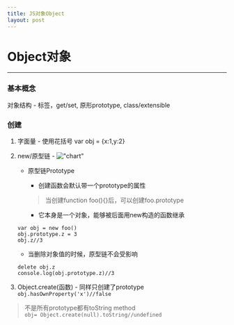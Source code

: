 ```yaml
---
title: JS对象Object
layout: post
---
```


# Object对象
---
### 基本概念
对象结构 - 标签，get/set, 原形prototype, class/extensible  

### 创建
1. 字面量 - 使用花括号 var obj = {x:1,y:2}  
2. new/原型链 - 
!["chart"](http://img.mukewang.com/54e33ff20001fbe412000530.jpg "chart")  

    - 原型链Prototype  
      - 创建函数会默认带一个prototype的属性  
      > 当创建function foo(){}后，可以创建foo.prototype  

      - 它本身是一个对象，能够被后面用new构造的函数继承
  
   	```
	var obj = new foo()
	obj.prototype.z = 3
	obj.z//3
	```  
	
      - 当删除对象值的时候，原型链不会受影响
  
	```
	delete obj.z
	console.log(obj.prototype.z)//3
	```  
	
3. Object.create(函数) -  同样只创建了prototype `obj.hasOwnProperty('x')//false`

  > 不是所有prototype都有toString method   
  > `obj= Object.create(null).toString//undefined`


